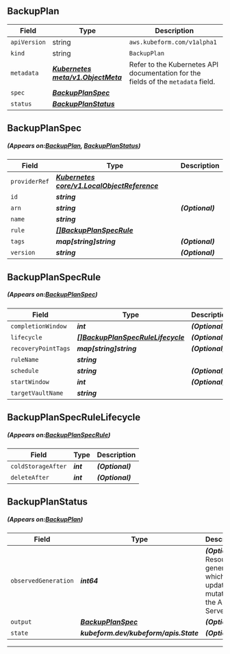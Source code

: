 ## BackupPlan
| Field | Type | Description |
| ------ | ----- | ----------- |
| `apiVersion` | string | `aws.kubeform.com/v1alpha1` |
|    `kind` | string | `BackupPlan` |
| `metadata` | ***[Kubernetes meta/v1.ObjectMeta](https://kubernetes.io/docs/reference/generated/kubernetes-api/v1.13/#objectmeta-v1-meta)***|Refer to the Kubernetes API documentation for the fields of the `metadata` field.|
| `spec` | ***[BackupPlanSpec](#BackupPlanSpec)***||
| `status` | ***[BackupPlanStatus](#BackupPlanStatus)***||
## BackupPlanSpec
##### (Appears on:[BackupPlan](#BackupPlan), [BackupPlanStatus](#BackupPlanStatus))
| Field | Type | Description |
| ------ | ----- | ----------- |
| `providerRef` | ***[Kubernetes core/v1.LocalObjectReference](https://kubernetes.io/docs/reference/generated/kubernetes-api/v1.13/#localobjectreference-v1-core)***||
| `id` | ***string***||
| `arn` | ***string***| ***(Optional)*** |
| `name` | ***string***||
| `rule` | ***[[]BackupPlanSpecRule](#BackupPlanSpecRule)***||
| `tags` | ***map[string]string***| ***(Optional)*** |
| `version` | ***string***| ***(Optional)*** |
## BackupPlanSpecRule
##### (Appears on:[BackupPlanSpec](#BackupPlanSpec))
| Field | Type | Description |
| ------ | ----- | ----------- |
| `completionWindow` | ***int***| ***(Optional)*** |
| `lifecycle` | ***[[]BackupPlanSpecRuleLifecycle](#BackupPlanSpecRuleLifecycle)***| ***(Optional)*** |
| `recoveryPointTags` | ***map[string]string***| ***(Optional)*** |
| `ruleName` | ***string***||
| `schedule` | ***string***| ***(Optional)*** |
| `startWindow` | ***int***| ***(Optional)*** |
| `targetVaultName` | ***string***||
## BackupPlanSpecRuleLifecycle
##### (Appears on:[BackupPlanSpecRule](#BackupPlanSpecRule))
| Field | Type | Description |
| ------ | ----- | ----------- |
| `coldStorageAfter` | ***int***| ***(Optional)*** |
| `deleteAfter` | ***int***| ***(Optional)*** |
## BackupPlanStatus
##### (Appears on:[BackupPlan](#BackupPlan))
| Field | Type | Description |
| ------ | ----- | ----------- |
| `observedGeneration` | ***int64***| ***(Optional)*** Resource generation, which is updated on mutation by the API Server.|
| `output` | ***[BackupPlanSpec](#BackupPlanSpec)***| ***(Optional)*** |
| `state` | ***kubeform.dev/kubeform/apis.State***| ***(Optional)*** |
---
